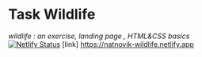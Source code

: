# Task Wildlife
_wildlife : an exercise, landing page , HTML&amp;CSS basics_ <br>
[![Netlify Status](https://api.netlify.com/api/v1/badges/0815caac-4e66-4dcf-9764-38a7bfe3f8b7/deploy-status)](https://app.netlify.com/sites/natnovik-wildlife/deploys)
[link] https://natnovik-wildlife.netlify.app
